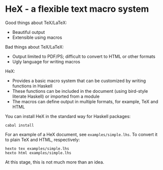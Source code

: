 HeX - a flexible text macro system
==================================

Good things about TeX/LaTeX:

* Beautiful output
* Extensible using macros

Bad things about TeX/LaTeX:

* Output limited to PDF/PS; difficult to convert to HTML or other formats
* Ugly language for writing macros

HeX:

* Provides a basic macro system that can be customized by writing
  functions in Haskell
* These functions can be included in the document (using bird-style
  literate Haskell) or imported from a module
* The macros can define output in multiple formats, for example, TeX
  and HTML

You can install HeX in the standard way for Haskell packages:

    cabal install

For an example of a HeX document, see `examples/simple.lhs`.
To convert it to plain TeX and HTML, respectively:

    hexto tex examples/simple.lhs
    hexto html examples/simple.lhs

At this stage, this is not much more than an idea.

